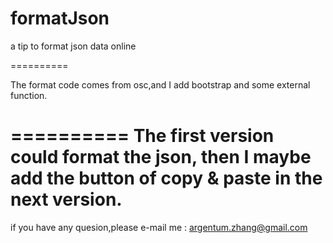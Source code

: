 formatJson
==========

a tip to format json data online

==========

The format code comes from osc,and I add bootstrap and some external function.

==========
The first version could format the json,
then I maybe add the button of copy & paste in the next version.
==========
if you have any quesion,please e-mail me :        argentum.zhang@gmail.com


